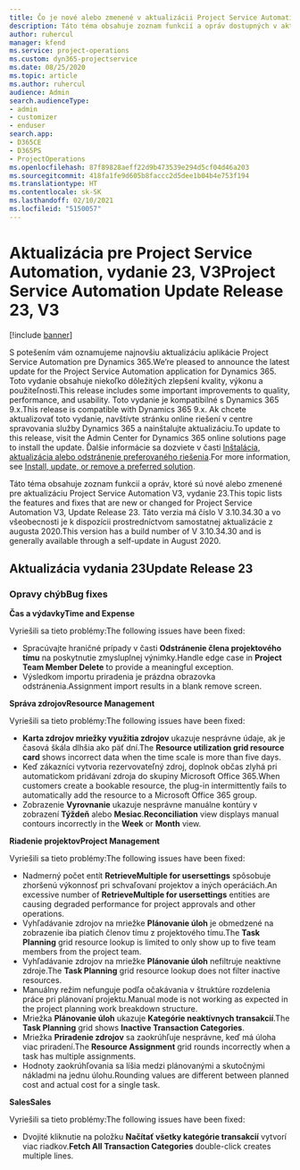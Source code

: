 ```yaml
---
title: Čo je nové alebo zmenené v aktualizácii Project Service Automation, vydanie 23, V3
description: Táto téma obsahuje zoznam funkcií a opráv dostupných v aktualizácii Project Service Automation, vydanie 23, V3
author: ruhercul
manager: kfend
ms.service: project-operations
ms.custom: dyn365-projectservice
ms.date: 08/25/2020
ms.topic: article
ms.author: ruhercul
audience: Admin
search.audienceType:
- admin
- customizer
- enduser
search.app:
- D365CE
- D365PS
- ProjectOperations
ms.openlocfilehash: 87f89828aeff22d9b473539e294d5cf04d46a203
ms.sourcegitcommit: 418fa1fe9d605b8faccc2d5dee1b04b4e753f194
ms.translationtype: HT
ms.contentlocale: sk-SK
ms.lasthandoff: 02/10/2021
ms.locfileid: "5150057"
---
```

# <a name="project-service-automation-update-release-23-v3"></a><span data-ttu-id="f89ae-103">Aktualizácia pre Project Service Automation, vydanie 23, V3</span><span class="sxs-lookup"><span data-stu-id="f89ae-103">Project Service Automation Update Release 23, V3</span></span>

[!include [banner](../includes/psa-now-project-operations.md)]

<span data-ttu-id="f89ae-104">S potešením vám oznamujeme najnovšiu aktualizáciu aplikácie Project Service Automation pre Dynamics 365.</span><span class="sxs-lookup"><span data-stu-id="f89ae-104">We’re pleased to announce the latest update for the Project Service Automation application for Dynamics 365.</span></span> <span data-ttu-id="f89ae-105">Toto vydanie obsahuje niekoľko dôležitých zlepšení kvality, výkonu a použiteľnosti.</span><span class="sxs-lookup"><span data-stu-id="f89ae-105">This release includes some important improvements to quality, performance, and usability.</span></span> <span data-ttu-id="f89ae-106">Toto vydanie je kompatibilné s Dynamics 365 9.x.</span><span class="sxs-lookup"><span data-stu-id="f89ae-106">This release is compatible with Dynamics 365 9.x.</span></span> <span data-ttu-id="f89ae-107">Ak chcete aktualizovať toto vydanie, navštívte stránku online riešení v centre spravovania služby Dynamics 365 a nainštalujte aktualizáciu.</span><span class="sxs-lookup"><span data-stu-id="f89ae-107">To update to this release, visit the Admin Center for Dynamics 365 online solutions page to install the update.</span></span> <span data-ttu-id="f89ae-108">Ďalšie informácie sa dozviete v časti [Inštalácia, aktualizácia alebo odstránenie preferovaného riešenia](https://docs.microsoft.com/power-platform/admin/install-remove-preferred-solution).</span><span class="sxs-lookup"><span data-stu-id="f89ae-108">For more information, see [Install, update, or remove a preferred solution](https://docs.microsoft.com/power-platform/admin/install-remove-preferred-solution).</span></span>

<span data-ttu-id="f89ae-109">Táto téma obsahuje zoznam funkcií a opráv, ktoré sú nové alebo zmenené pre aktualizáciu Project Service Automation V3, vydanie 23.</span><span class="sxs-lookup"><span data-stu-id="f89ae-109">This topic lists the features and fixes that are new or changed for Project Service Automation V3, Update Release 23.</span></span> <span data-ttu-id="f89ae-110">Táto verzia má číslo V 3.10.34.30 a vo všeobecnosti je k dispozícii prostredníctvom samostatnej aktualizácie z augusta 2020.</span><span class="sxs-lookup"><span data-stu-id="f89ae-110">This version has a build number of V 3.10.34.30 and is generally available through a self-update in August 2020.</span></span>

## <a name="update-release-23"></a><span data-ttu-id="f89ae-111">Aktualizácia vydania 23</span><span class="sxs-lookup"><span data-stu-id="f89ae-111">Update Release 23</span></span>

### <a name="bug-fixes"></a><span data-ttu-id="f89ae-112">Opravy chýb</span><span class="sxs-lookup"><span data-stu-id="f89ae-112">Bug fixes</span></span>

<span data-ttu-id="f89ae-113">**Čas a výdavky**</span><span class="sxs-lookup"><span data-stu-id="f89ae-113">**Time and Expense**</span></span>

<span data-ttu-id="f89ae-114">Vyriešili sa tieto problémy:</span><span class="sxs-lookup"><span data-stu-id="f89ae-114">The following issues have been fixed:</span></span>
- <span data-ttu-id="f89ae-115">Spracúvajte hraničné prípady v časti **Odstránenie člena projektového tímu** na poskytnutie zmysluplnej výnimky.</span><span class="sxs-lookup"><span data-stu-id="f89ae-115">Handle edge case in **Project Team Member Delete** to provide a meaningful exception.</span></span>
- <span data-ttu-id="f89ae-116">Výsledkom importu priradenia je prázdna obrazovka odstránenia.</span><span class="sxs-lookup"><span data-stu-id="f89ae-116">Assignment import results in a blank remove screen.</span></span>

<span data-ttu-id="f89ae-117">**Správa zdrojov**</span><span class="sxs-lookup"><span data-stu-id="f89ae-117">**Resource Management**</span></span>

<span data-ttu-id="f89ae-118">Vyriešili sa tieto problémy:</span><span class="sxs-lookup"><span data-stu-id="f89ae-118">The following issues have been fixed:</span></span>

- <span data-ttu-id="f89ae-119">**Karta zdrojov mriežky využitia zdrojov** ukazuje nesprávne údaje, ak je časová škála dlhšia ako päť dní.</span><span class="sxs-lookup"><span data-stu-id="f89ae-119">The **Resource utilization grid resource card** shows incorrect data when the time scale is more than five days.</span></span>
- <span data-ttu-id="f89ae-120">Keď zákazníci vytvoria rezervovateľný zdroj, doplnok občas zlyhá pri automatickom pridávaní zdroja do skupiny Microsoft Office 365.</span><span class="sxs-lookup"><span data-stu-id="f89ae-120">When customers create a bookable resource, the plug-in intermittently fails to automatically add the resource to a Microsoft Office 365 group.</span></span>
- <span data-ttu-id="f89ae-121">Zobrazenie **Vyrovnanie** ukazuje nesprávne manuálne kontúry v zobrazení **Týždeň** alebo **Mesiac**.</span><span class="sxs-lookup"><span data-stu-id="f89ae-121">**Reconciliation** view displays manual contours incorrectly in the **Week** or **Month** view.</span></span>

<span data-ttu-id="f89ae-122">**Riadenie projektov**</span><span class="sxs-lookup"><span data-stu-id="f89ae-122">**Project Management**</span></span>

<span data-ttu-id="f89ae-123">Vyriešili sa tieto problémy:</span><span class="sxs-lookup"><span data-stu-id="f89ae-123">The following issues have been fixed:</span></span>

- <span data-ttu-id="f89ae-124">Nadmerný počet entít **RetrieveMultiple for usersettings** spôsobuje zhoršenú výkonnosť pri schvaľovaní projektov a iných operáciách.</span><span class="sxs-lookup"><span data-stu-id="f89ae-124">An excessive number of **RetrieveMultiple for usersettings** entities are causing degraded performance for project approvals and other operations.</span></span>
- <span data-ttu-id="f89ae-125">Vyhľadávanie zdrojov na mriežke **Plánovanie úloh** je obmedzené na zobrazenie iba piatich členov tímu z projektového tímu.</span><span class="sxs-lookup"><span data-stu-id="f89ae-125">The **Task Planning** grid resource lookup is limited to only show up to five team members from the project team.</span></span> 
- <span data-ttu-id="f89ae-126">Vyhľadávanie zdrojov na mriežke **Plánovanie úloh** nefiltruje neaktívne zdroje.</span><span class="sxs-lookup"><span data-stu-id="f89ae-126">The **Task Planning** grid resource lookup does not filter inactive resources.</span></span>
- <span data-ttu-id="f89ae-127">Manuálny režim nefunguje podľa očakávania v štruktúre rozdelenia práce pri plánovaní projektu.</span><span class="sxs-lookup"><span data-stu-id="f89ae-127">Manual mode is not working as expected in the project planning work breakdown structure.</span></span>
- <span data-ttu-id="f89ae-128">Mriežka **Plánovanie úloh** ukazuje **Kategórie neaktívnych transakcií**.</span><span class="sxs-lookup"><span data-stu-id="f89ae-128">The **Task Planning** grid shows **Inactive Transaction Categories**.</span></span>
- <span data-ttu-id="f89ae-129">Mriežka **Priradenie zdrojov** sa zaokrúhľuje nesprávne, keď má úloha viac priradení.</span><span class="sxs-lookup"><span data-stu-id="f89ae-129">The **Resource Assignment** grid rounds incorrectly when a task has multiple assignments.</span></span>
- <span data-ttu-id="f89ae-130">Hodnoty zaokrúhľovania sa líšia medzi plánovanými a skutočnými nákladmi na jednu úlohu.</span><span class="sxs-lookup"><span data-stu-id="f89ae-130">Rounding values are different between planned cost and actual cost for a single task.</span></span>

<span data-ttu-id="f89ae-131">**Sales**</span><span class="sxs-lookup"><span data-stu-id="f89ae-131">**Sales**</span></span>

<span data-ttu-id="f89ae-132">Vyriešili sa tieto problémy:</span><span class="sxs-lookup"><span data-stu-id="f89ae-132">The following issues have been fixed:</span></span>

- <span data-ttu-id="f89ae-133">Dvojité kliknutie na položku **Načítať všetky kategórie transakcií** vytvorí viac riadkov.</span><span class="sxs-lookup"><span data-stu-id="f89ae-133">**Fetch All Transaction Categories** double-click creates multiple lines.</span></span>

